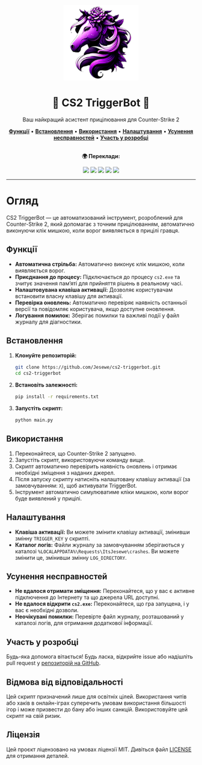 <div align="center">
   <img src="src/img/icon.png" alt="CS2 TriggerBot" width="200" height="200">
   <h1>🎯 CS2 TriggerBot 🎯</h1>
   <p>Ваш найкращий асистент прицілювання для Counter-Strike 2</p>
   <a href="#функції"><strong>Функції</strong></a> •
   <a href="#встановлення"><strong>Встановлення</strong></a> •
   <a href="#використання"><strong>Використання</strong></a> •
   <a href="#налаштування"><strong>Налаштування</strong></a> •
   <a href="#усунення-несправностей"><strong>Усунення несправностей</strong></a> •
   <a href="#участь-у-розробці"><strong>Участь у розробці</strong></a>
   <br><br>
   <p><strong>🌍 Переклади:</strong></p>
   <a href="README.ru.md"><img src="https://img.shields.io/badge/lang-Russian-purple?style=for-the-badge&logo=googletranslate"></a>
   <a href="README.fr.md"><img src="https://img.shields.io/badge/lang-French-purple?style=for-the-badge&logo=googletranslate"></a>
   <a href="README.es.md"><img src="https://img.shields.io/badge/lang-Spanish-purple?style=for-the-badge&logo=googletranslate"></a>
   <a href="README.uk-UA.md"><img src="https://img.shields.io/badge/lang-Ukrainian-purple?style=for-the-badge&logo=googletranslate"></a>
   <a href="README.pl.md"><img src="https://img.shields.io/badge/lang-Polish-purple?style=for-the-badge&logo=googletranslate"></a>
</div>

---

# Огляд
CS2 TriggerBot — це автоматизований інструмент, розроблений для Counter-Strike 2, який допомагає з точним прицілюванням, автоматично виконуючи клік мишкою, коли ворог виявляється в прицілі гравця.

## Функції
- **Автоматична стрільба:** Автоматично виконує клік мишкою, коли виявляється ворог.
- **Приєднання до процесу:** Підключається до процесу `cs2.exe` та зчитує значення пам’яті для прийняття рішень в реальному часі.
- **Налаштовувана клавіша активації:** Дозволяє користувачам встановити власну клавішу для активації.
- **Перевірка оновлень:** Автоматично перевіряє наявність останньої версії та повідомляє користувача, якщо доступне оновлення.
- **Логування помилок:** Зберігає помилки та важливі події у файл журналу для діагностики.

## Встановлення
1. **Клонуйте репозиторій:**
   ```bash
   git clone https://github.com/Jesewe/cs2-triggerbot.git
   cd cs2-triggerbot
   ```

2. **Встановіть залежності:**
   ```bash
   pip install -r requirements.txt
   ```

3. **Запустіть скрипт:**
   ```bash
   python main.py
   ```

## Використання
1. Переконайтеся, що Counter-Strike 2 запущено.
2. Запустіть скрипт, використовуючи команду вище.
3. Скрипт автоматично перевірить наявність оновлень і отримає необхідні зміщення з наданих джерел.
4. Після запуску скрипту натисніть налаштовану клавішу активації (за замовчуванням: `X`), щоб активувати TriggerBot.
5. Інструмент автоматично симулюватиме кліки мишкою, коли ворог буде виявлений у прицілі.

## Налаштування
- **Клавіша активації:** Ви можете змінити клавішу активації, змінивши змінну `TRIGGER_KEY` у скрипті.
- **Каталог логів:** Файли журналу за замовчуванням зберігаються у каталозі `%LOCALAPPDATA%\Requests\ItsJesewe\crashes`. Ви можете змінити це, змінивши змінну `LOG_DIRECTORY`.

## Усунення несправностей
- **Не вдалося отримати зміщення:** Переконайтеся, що у вас є активне підключення до Інтернету та що джерела URL доступні.
- **Не вдалося відкрити `cs2.exe`:** Переконайтеся, що гра запущена, і у вас є необхідні дозволи.
- **Неочікувані помилки:** Перевірте файл журналу, розташований у каталозі логів, для отримання додаткової інформації.

## Участь у розробці
Будь-яка допомога вітається! Будь ласка, відкрийте issue або надішліть pull request у [репозиторій на GitHub](https://github.com/Jesewe/cs2-triggerbot).

## Відмова від відповідальності
Цей скрипт призначений лише для освітніх цілей. Використання читів або хаків в онлайн-іграх суперечить умовам використання більшості ігор і може призвести до бану або інших санкцій. Використовуйте цей скрипт на свій ризик.

## Ліцензія
Цей проєкт ліцензовано на умовах ліцензії MIT. Дивіться файл [LICENSE](LICENSE) для отримання деталей.